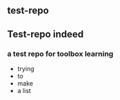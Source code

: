 ## test-repo
## Test-repo indeed
### a test repo for toolbox learning
  * trying
  * to
  * make
  * a list
